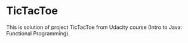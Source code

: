 # TicTacToe
This is solution of project TicTacToe from Udacity course (Intro to Java: Functional Programming).

